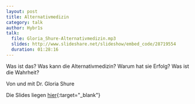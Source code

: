 ```yaml
---
layout: post
title: Alternativmedizin
category: talk
author: Hybr1s
talk:
  file: Gloria_Shure-Alternativmedizin.mp3
  slides: http://www.slideshare.net/slideshow/embed_code/28719554
  duration: 01:28:16
---
```


Was ist das?
Was kann die Alternativmedizin?
Warum hat sie Erfolg?
Was ist die Wahrheit?

Von und mit Dr. Gloria Shure

Die Slides liegen [hier](http://www.slideshare.net/hybr1s/gloria-shure-ber-alternativmedizin){:target="_blank"}